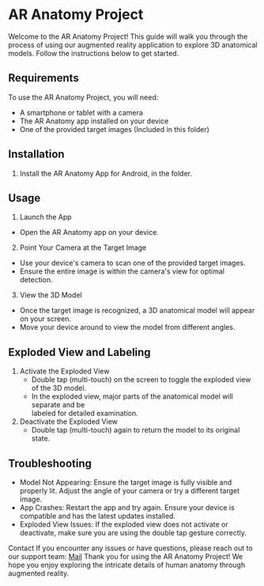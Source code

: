 # AR Anatomy Project 
Welcome to the AR Anatomy Project! This guide will walk you through the process of using our augmented reality application to explore 3D anatomical models. Follow the instructions below to get started.

## Requirements 
To use the AR Anatomy Project, you will need:
 - A smartphone or tablet with a camera
 - The AR Anatomy app installed on your device
 - One of the provided target images (Included in this folder)

## Installation 
 1. Install the AR Anatomy App for Android, in the folder.

## Usage
1. Launch the App
  - Open the AR Anatomy app on your device.
2. Point Your Camera at the Target Image
  - Use your device's camera to scan one of the provided target images.
  - Ensure the entire image is within the camera's view for optimal detection.
3. View the 3D Model
  - Once the target image is recognized, a 3D anatomical model will appear on your screen.
  - Move your device around to view the model from different angles.

## Exploded View and Labeling 
1. Activate the Exploded View
   - Double tap (multi-touch) on the screen to toggle the exploded view of the 3D model.
   - In the exploded view, major parts of the anatomical model will separate and be     
     labeled for detailed examination.
2. Deactivate the Exploded View
   - Double tap (multi-touch) again to return the model to its original state.

## Troubleshooting
 - Model Not Appearing: Ensure the target image is fully visible and properly lit. Adjust the angle of your camera or try a different target image.
 - App Crashes: Restart the app and try again. Ensure your device is compatible and has the latest updates installed.
 - Exploded View Issues: If the exploded view does not activate or deactivate, make sure you are using the double tap gesture correctly.

Contact
If you encounter any issues or have questions, please reach out to our support team:
[Mail](mailto:akhiltheswarop@gmail.com)
Thank you for using the AR Anatomy Project! We hope you enjoy exploring the intricate details of human anatomy through augmented reality.



